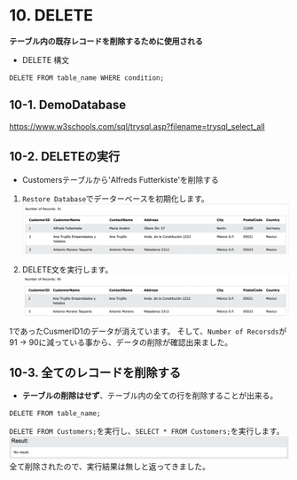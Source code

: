 # 10. DELETE
**テーブル内の既存レコードを削除するために使用される**

- DELETE 構文
```sql: DELETE
DELETE FROM table_name WHERE condition;
```

## 10-1. DemoDatabase
https://www.w3schools.com/sql/trysql.asp?filename=trysql_select_all

## 10-2. DELETEの実行
- Customersテーブルから'Alfreds Futterkiste'を削除する

1. `Restore Database`でデーターベースを初期化します。
![](2022-08-22-20-09-36.png)

2. DELETE文を実行します。
![](2022-08-22-20-10-34.png)

1であったCusmerID1のデータが消えています。
そして、`Number of Recorsds`が91 -> 90に減っている事から、データの削除が確認出来ました。

## 10-3. 全てのレコードを削除する
- **テーブルの削除はせず**、テーブル内の全ての行を削除することが出来る。
```sql: DELETE(ALL)
DELETE FROM table_name;
```

`DELETE FROM Customers;`を実行し、`SELECT * FROM Customers;`を実行します。
![](2022-08-22-20-15-18.png)
全て削除されたので、実行結果は無しと返ってきました。


